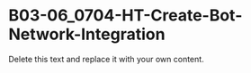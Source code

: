 

# B03-06_0704-HT-Create-Bot-Network-Integration

Delete this text and replace it with your own content.
